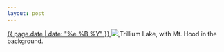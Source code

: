 ```yaml
---
layout: post
---
```


<p>
  <a href="/365">
    <time>{{ page.date | date: "%e %B %Y" }}</time>
    <img src="https://s3.amazonaws.com/life.aaronjgreenberg.com/365.jpg">
  </a>
  Trillium Lake, with Mt. Hood in the background.
</p>
